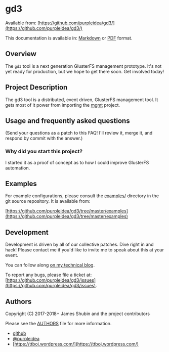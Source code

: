 # gd3

Available from:
[https://github.com/purpleidea/gd3/](https://github.com/purpleidea/gd3/)

This documentation is available in: [Markdown](https://github.com/purpleidea/gd3/blob/master/docs/documentation.md) or [PDF](https://pdfdoc-purpleidea.rhcloud.com/pdf/https://github.com/purpleidea/gd3/blob/master/docs/documentation.md) format.

## Overview

The `gd3` tool is a next generation GlusterFS management prototype. It's not yet
ready for production, but we hope to get there soon. Get involved today!

## Project Description

The gd3 tool is a distributed, event driven, GlusterFS management tool. It gets
most of it power from importing the [mgmt](https://github.com/purpleidea/mgmt/)
project.

## Usage and frequently asked questions
(Send your questions as a patch to this FAQ! I'll review it, merge it, and
respond by commit with the answer.)

### Why did you start this project?

I started it as a proof of concept as to how I could improve GlusterFS
automation.

## Examples
For example configurations, please consult the [examples/](https://github.com/purpleidea/gd3/tree/master/examples) directory in the git
source repository. It is available from:

[https://github.com/purpleidea/gd3/tree/master/examples](https://github.com/purpleidea/gd3/tree/master/examples)

## Development

Development is driven by all of our collective patches. Dive right in and hack!
Please contact me if you'd like to invite me to speak about this at your event.

You can follow along [on my technical blog](https://ttboj.wordpress.com/).

To report any bugs, please file a ticket at: [https://github.com/purpleidea/gd3/issues](https://github.com/purpleidea/gd3/issues).

## Authors

Copyright (C) 2017-2018+ James Shubin and the project contributors

Please see the
[AUTHORS](https://github.com/purpleidea/gd3/tree/master/AUTHORS) file
for more information.

* [github](https://github.com/purpleidea/)
* [&#64;purpleidea](https://twitter.com/#!/purpleidea)
* [https://ttboj.wordpress.com/](https://ttboj.wordpress.com/)
